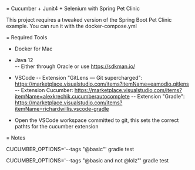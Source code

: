 = Cucumber + Junit4 + Selenium with Spring Pet Clinic

This  project requires a tweaked version of the Spring Boot Pet Clinic example. You can run it with the docker-compose.yml

= Required Tools
- Docker for Mac
- Java 12  
-- Either through Oracle or use https://sdkman.io/
- VSCode
-- Extension "GitLens — Git supercharged": https://marketplace.visualstudio.com/items?itemName=eamodio.gitlens
-- Extension Cucumber:  https://marketplace.visualstudio.com/items?itemName=alexkrechik.cucumberautocomplete
-- Extension "Gradle": https://marketplace.visualstudio.com/items?itemName=richardwillis.vscode-gradle

- Open the VSCode workspace committed to git, this sets the correct pathts for the cucumber extension


= Notes

CUCUMBER_OPTIONS='--tags "@basic"' gradle test

CUCUMBER_OPTIONS='--tags "@basic and not @lolz"' gradle test
